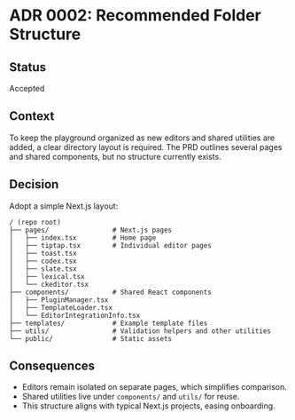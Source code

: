 # ADR 0002: Recommended Folder Structure

## Status
Accepted

## Context
To keep the playground organized as new editors and shared utilities are added, a clear directory layout is required. The PRD outlines several pages and shared components, but no structure currently exists.

## Decision
Adopt a simple Next.js layout:

```
/ (repo root)
├── pages/                # Next.js pages
│   ├── index.tsx         # Home page
│   ├── tiptap.tsx        # Individual editor pages
│   ├── toast.tsx
│   ├── codex.tsx
│   ├── slate.tsx
│   ├── lexical.tsx
│   └── ckeditor.tsx
├── components/           # Shared React components
│   ├── PluginManager.tsx
│   ├── TemplateLoader.tsx
│   └── EditorIntegrationInfo.tsx
├── templates/            # Example template files
├── utils/                # Validation helpers and other utilities
└── public/               # Static assets
```

## Consequences
* Editors remain isolated on separate pages, which simplifies comparison.
* Shared utilities live under `components/` and `utils/` for reuse.
* This structure aligns with typical Next.js projects, easing onboarding.

